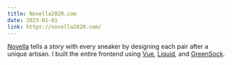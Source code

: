 ```yaml
---
title: Novella2020.com
date: 2023-01-01
link: https://novella2020.com/
---
```


[Novella](https://novella2020.com/) tells a _story_ with every sneaker by designing each pair after a unique artisan. I built the entire frontend using [Vue](https://vuejs.org/), [Liquid](https://shopify.dev/docs/api/liquid), and [GreenSock](https://greensock.com/).

<content-img-row>
  <content-img src="https://d1qgpo4v0a11d.cloudfront.net/images/verses/chapter01/love-poem/tongue-words.webp"></content-img>
  <content-img src="https://d1qgpo4v0a11d.cloudfront.net/images/home/mobile-flatlay-top-1200w.webp"></content-img>
  <content-img src="https://d1qgpo4v0a11d.cloudfront.net/images/preface/outsole02-800w.webp"></content-img>
</content-img-row>
